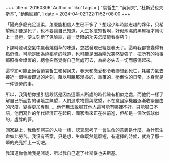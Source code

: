 <!-- Google tag (gtag.js) -->
<script async src="https://www.googletagmanager.com/gtag/js?id=G-GMSTCBCHEG"></script>
<script>
  window.dataLayer = window.dataLayer || [];
  function gtag(){dataLayer.push(arguments);}
  gtag('js', new Date());

  gtag('config', 'G-GMSTCBCHEG');
</script>

 +++
title = '20160306'
Author = 'liko'
tags = [
    "袁哲生",
    "契訶夫",
    "杜斯妥也夫斯基",
    "動態回顧",
]
date = 2024-04-02T22:11:52+08:00
+++


「陽光多麼充足溫柔，怎麼能相信人生已不多了？想起少年時談志趣的夥伴，只希望他即便是死了，也不要讓自己知道。人生多麼短暫啊，好似潮濕的黑屋裡才剛切上一盞燈，便立刻斷了保險絲，這一眨眼的功夫怎麼能看得夠？」

下課時發現空氣中飄著燒稻草的味道，忽然發現已經是春天了。這時我都會變得有點奇怪，可能是因為燒稻草的味道，也可能是因為陽光突然變強了，把所有的物事都照得金燦燦的，總會突然覺得自己無處可去，為終必失去一切而感傷起來。

這季節可能正適合讀袁哲生和契訶夫，春天和戀愛都令我聯想到死亡，耗盡力氣去接近一個稍縱即逝的片刻，藉以甩脫那漫長的、重覆的、壓倒性的日常，本身就是一件徒勞的事。

所以，我猜想你援引這段話是因為這兩人所處的時代確有相似之處，而他們一樣了解自己所面對的環境之無望，人們追求物質與慾望，不在意國家機器逐漸收緊自由的尺度，變得更加專制......他們無法說服其他人這可能有哪裡不好，只能噤口不語，他們寫作的年代經濟正在起飛，國家看來正在往前進，但卻是一個吹氣球似的，虛胖的夢。

回家路上，我像契訶夫的人物一樣，認真思考了一會生命的意義是什麼，為什麼生命如此勞苦。我沒有答案，只是想，生命既然這麼短，有選擇的時候，就為了那一瞬的光亮押上一切吧。

我知道你會說我是賭徒，所以我自己選了杜斯妥也夫斯基。
